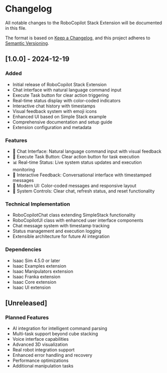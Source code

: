 # Changelog

All notable changes to the RoboCopilot Stack Extension will be documented in this file.

The format is based on [Keep a Changelog](https://keepachangelog.com/en/1.0.0/),
and this project adheres to [Semantic Versioning](https://semver.org/spec/v2.0.0.html).

## [1.0.0] - 2024-12-19

### Added
- Initial release of RoboCopilot Stack Extension
- Chat interface with natural language command input
- Execute Task button for clear action triggering
- Real-time status display with color-coded indicators
- Interactive chat history with timestamps
- Visual feedback system with emoji icons
- Enhanced UI based on Simple Stack example
- Comprehensive documentation and setup guide
- Extension configuration and metadata

### Features
- 🤖 Chat Interface: Natural language command input with visual feedback
- 🚀 Execute Task Button: Clear action button for task execution  
- 📊 Real-time Status: Live system status updates and execution monitoring
- 💬 Interactive Feedback: Conversational interface with timestamped messages
- 🎨 Modern UI: Color-coded messages and responsive layout
- 🔄 System Controls: Clear chat, refresh status, and reset functionality

### Technical Implementation
- RoboCopilotChat class extending SimpleStack functionality
- RoboCopilotUI class with enhanced user interface components
- Chat message system with timestamp tracking
- Status management and execution logging
- Extensible architecture for future AI integration

### Dependencies
- Isaac Sim 4.5.0 or later
- Isaac Examples extension
- Isaac Manipulators extension  
- Isaac Franka extension
- Isaac Core extension
- Isaac UI extension

## [Unreleased]

### Planned Features
- AI integration for intelligent command parsing
- Multi-task support beyond cube stacking
- Voice interface capabilities
- Advanced 3D visualization
- Real robot integration support
- Enhanced error handling and recovery
- Performance optimizations
- Additional manipulation tasks 